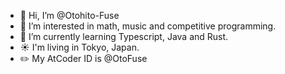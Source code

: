 - 👋 Hi, I’m @Otohito-Fuse
- 👀 I’m interested in math, music and competitive programming.
- 🌱 I’m currently learning Typescript, Java and Rust.
- ☀️ I'm living in Tokyo, Japan.
- ✏️ My AtCoder ID is @OtoFuse
<!---
- 💞️ I’m looking to collaborate on ...
- 📫 How to reach me ...
--->

<!---
Otohito-Fuse/Otohito-Fuse is a ✨ special ✨ repository because its `README.md` (this file) appears on your GitHub profile.
You can click the Preview link to take a look at your changes.
--->
